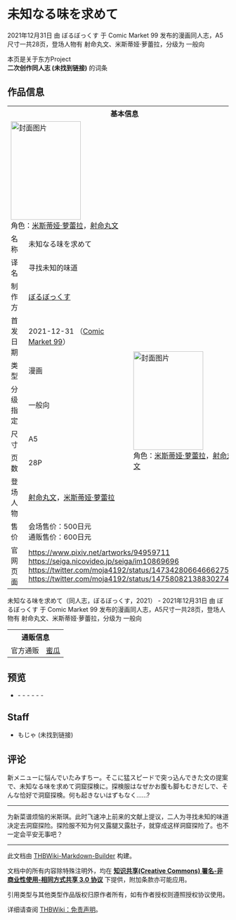 # 未知なる味を求めて

<!-- source html: G:\repos\THBWiki-Markdown-Builder\THBWikiMarkdown\Temp\main\5\58\ns0%3A%E6%9C%AA%E7%9F%A5%E3%81%AA%E3%82%8B%E5%91%B3%E3%82%92%E6%B1%82%E3%82%81%E3%81%A6.html -->

2021年12月31日 由 ぼるぼっくす 于 Comic Market 99 发布的漫画同人志，A5尺寸一共28页，登场人物有 射命丸文、米斯蒂娅·萝蕾拉，分级为 一般向

本页是关于东方Project  
 **二次创作同人志 (未找到链接)** 的词条
## 作品信息

<table><tbody><tr><th colspan="3">基本信息</th></tr><tr><td class="cover-artwork-mobile" colspan="2"><a href="./文件-未知なる味を求めて封面.jpg.md" class="image" title="封面图片"><img alt="封面图片" src="https://upload.thwiki.cc/thumb/a/a2/%E6%9C%AA%E7%9F%A5%E3%81%AA%E3%82%8B%E5%91%B3%E3%82%92%E6%B1%82%E3%82%81%E3%81%A6%E5%B0%81%E9%9D%A2.jpg/159px-%E6%9C%AA%E7%9F%A5%E3%81%AA%E3%82%8B%E5%91%B3%E3%82%92%E6%B1%82%E3%82%81%E3%81%A6%E5%B0%81%E9%9D%A2.jpg" decoding="async" loading="lazy" width="159" height="224" srcset="https://upload.thwiki.cc/thumb/a/a2/%E6%9C%AA%E7%9F%A5%E3%81%AA%E3%82%8B%E5%91%B3%E3%82%92%E6%B1%82%E3%82%81%E3%81%A6%E5%B0%81%E9%9D%A2.jpg/238px-%E6%9C%AA%E7%9F%A5%E3%81%AA%E3%82%8B%E5%91%B3%E3%82%92%E6%B1%82%E3%82%81%E3%81%A6%E5%B0%81%E9%9D%A2.jpg 1.5x, https://upload.thwiki.cc/thumb/a/a2/%E6%9C%AA%E7%9F%A5%E3%81%AA%E3%82%8B%E5%91%B3%E3%82%92%E6%B1%82%E3%82%81%E3%81%A6%E5%B0%81%E9%9D%A2.jpg/317px-%E6%9C%AA%E7%9F%A5%E3%81%AA%E3%82%8B%E5%91%B3%E3%82%92%E6%B1%82%E3%82%81%E3%81%A6%E5%B0%81%E9%9D%A2.jpg 2x" data-file-width="850" data-file-height="1200"></a><div class="cover-char">角色：<a href="./米斯蒂娅·萝蕾拉.md" title="米斯蒂娅·萝蕾拉">米斯蒂娅·萝蕾拉</a>，<a href="./射命丸文.md" title="射命丸文">射命丸文</a></div></td>
</tr><tr><td class="label">名称</td><td colspan="2"> 未知なる味を求めて </td></tr><tr><td class="label">译名</td><td colspan="2"> 寻找未知的味道 </td></tr><tr><td class="label">制作方</td><td><a href="./ぼるぼっくす.md" title="ぼるぼっくす">ぼるぼっくす</a></td><td class="cover-artwork" rowspan="8" style="min-width:224px;"><a href="./文件-未知なる味を求めて封面.jpg.md" class="image" title="封面图片"><img alt="封面图片" src="https://upload.thwiki.cc/thumb/a/a2/%E6%9C%AA%E7%9F%A5%E3%81%AA%E3%82%8B%E5%91%B3%E3%82%92%E6%B1%82%E3%82%81%E3%81%A6%E5%B0%81%E9%9D%A2.jpg/159px-%E6%9C%AA%E7%9F%A5%E3%81%AA%E3%82%8B%E5%91%B3%E3%82%92%E6%B1%82%E3%82%81%E3%81%A6%E5%B0%81%E9%9D%A2.jpg" decoding="async" loading="lazy" width="159" height="224" srcset="https://upload.thwiki.cc/thumb/a/a2/%E6%9C%AA%E7%9F%A5%E3%81%AA%E3%82%8B%E5%91%B3%E3%82%92%E6%B1%82%E3%82%81%E3%81%A6%E5%B0%81%E9%9D%A2.jpg/238px-%E6%9C%AA%E7%9F%A5%E3%81%AA%E3%82%8B%E5%91%B3%E3%82%92%E6%B1%82%E3%82%81%E3%81%A6%E5%B0%81%E9%9D%A2.jpg 1.5x, https://upload.thwiki.cc/thumb/a/a2/%E6%9C%AA%E7%9F%A5%E3%81%AA%E3%82%8B%E5%91%B3%E3%82%92%E6%B1%82%E3%82%81%E3%81%A6%E5%B0%81%E9%9D%A2.jpg/317px-%E6%9C%AA%E7%9F%A5%E3%81%AA%E3%82%8B%E5%91%B3%E3%82%92%E6%B1%82%E3%82%81%E3%81%A6%E5%B0%81%E9%9D%A2.jpg 2x" data-file-width="850" data-file-height="1200"></a><div class="cover-char">角色：<a href="./米斯蒂娅·萝蕾拉.md" title="米斯蒂娅·萝蕾拉">米斯蒂娅·萝蕾拉</a>，<a href="./射命丸文.md" title="射命丸文">射命丸文</a></div></td>
</tr><tr><td class="label">首发日期</td><td>2021-12-31&#160;（<a href="/展会作品列表?e=Comic+Market%2399">Comic Market 99</a>）</td></tr><tr><td class="label">类型</td><td>漫画</td></tr><tr><td class="label">分级指定</td><td>一般向</td></tr><tr><td class="label">尺寸</td><td>A5</td></tr><tr><td class="label">页数</td><td>28P</td></tr><tr><td class="label">登场人物</td><td><a href="./射命丸文.md" title="射命丸文">射命丸文</a>，<a href="./米斯蒂娅·萝蕾拉.md" title="米斯蒂娅·萝蕾拉">米斯蒂娅·萝蕾拉</a></td></tr><tr><td class="label">售价</td><td>会场售价：500日元<br>通贩售价：600日元</td></tr>
<tr><td class="label">官网页面</td><td colspan="2"><a rel="nofollow" class="external free" href="https://www.pixiv.net/artworks/94959711">https://www.pixiv.net/artworks/94959711</a><br><a rel="nofollow" class="external free" href="https://seiga.nicovideo.jp/seiga/im10869696">https://seiga.nicovideo.jp/seiga/im10869696</a><br><a rel="nofollow" class="external free" href="https://twitter.com/moja4192/status/1473428066466627587">https://twitter.com/moja4192/status/1473428066466627587</a><br><a rel="nofollow" class="external free" href="https://twitter.com/moja4192/status/1475808213883027457">https://twitter.com/moja4192/status/1475808213883027457</a></td></tr></tbody></table>

未知なる味を求めて（同人志，ぼるぼっくす，2021） - 2021年12月31日 由 ぼるぼっくす 于 Comic Market 99 发布的漫画同人志，A5尺寸一共28页，登场人物有 射命丸文、米斯蒂娅·萝蕾拉，分级为 一般向

<table><tbody><tr><th colspan="3">通贩信息</th></tr><tr><td class="label">官方通贩</td><td colspan="2"><a rel="nofollow" class="external text" href="https://www.melonbooks.co.jp/detail/detail.php?product_id=1174492">蜜瓜</a></td></tr></tbody></table>


## 预览
- [](./文件-未知なる味を求めて预览图1.jpg.md)- [](./文件-未知なる味を求めて预览图2.jpg.md)- [](./文件-未知なる味を求めて预览图3.jpg.md)- [](./文件-未知なる味を求めて预览图4.jpg.md)- [](./文件-未知なる味を求めて预览图5.jpg.md)- [](./文件-未知なる味を求めて预览图6.jpg.md)- [](./文件-未知なる味を求めて预览图7.jpg.md)

## Staff
- もじゃ (未找到链接)

## 评论
  
新メニューに悩んでいたみすちー。そこに猛スピードで突っ込んできた文の提案で、未知なる味を求めて洞窟探検に。探検服はなぜかお腹も脚もむきだしで、そんな恰好で洞窟探検。何も起きないはずもなく……?
  

___

  
为新菜谱烦恼的米斯琪。此时飞速冲上前来的文献上提议，二人为寻找未知的味道决定去洞窟探险。探险服不知为何又露腿又露肚子，就穿成这样洞窟探险了。也不一定会平安无事吧？
  





---

此文档由 [THBWiki-Markdown-Builder](https://github.com/Delsin-Yu/THBWiki-Markdown-Builder) 构建。

文档中的所有内容除特殊注明外，均在 [**知识共享(Creative Commons) 署名-非商业性使用-相同方式共享 3.0 协议**](https://creativecommons.org/licenses/by-sa/3.0/deed.zh-hans) 下提供，附加条款亦可能应用。

引用类型与其他类型作品版权归原作者所有，如有作者授权则遵照授权协议使用。

详细请查阅 [THBWiki：免责声明](https://thbwiki.cc/THBWiki:%E5%85%8D%E8%B4%A3%E5%A3%B0%E6%98%8E)。

